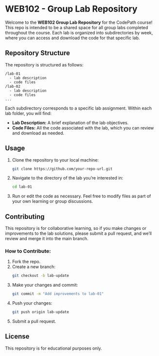 # WEB102 - Group Lab Repository

Welcome to the **WEB102 Group Lab Repository** for the CodePath course! This repo is intended to be a shared space for all group labs completed throughout the course. Each lab is organized into subdirectories by week, where you can access and download the code for that specific lab.

## Repository Structure

The repository is structured as follows:

```
/lab-01
  - lab description
  - code files
/lab-02
  - lab description
  - code files
...
```

Each subdirectory corresponds to a specific lab assignment. Within each lab folder, you will find:

- **Lab Description:** A brief explanation of the lab objectives.
- **Code Files:** All the code associated with the lab, which you can review and download as needed.

## Usage

1. Clone the repository to your local machine:

   ```bash
   git clone https://github.com/your-repo-url.git
   ```

2. Navigate to the directory of the lab you’re interested in:

   ```bash
   cd lab-01
   ```

3. Run or edit the code as necessary. Feel free to modify files as part of your own learning or group discussions.

## Contributing

This repository is for collaborative learning, so if you make changes or improvements to the lab solutions, please submit a pull request, and we’ll review and merge it into the main branch.

### How to Contribute:

1. Fork the repo.
2. Create a new branch:
   ```bash
   git checkout -b lab-update
   ```
3. Make your changes and commit:
   ```bash
   git commit -m "Add improvements to lab-01"
   ```
4. Push your changes:
   ```bash
   git push origin lab-update
   ```
5. Submit a pull request.

## License

This repository is for educational purposes only.

